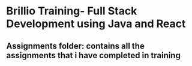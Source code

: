 # Brillio Training- Full Stack Development using Java and React

## **Assignments** folder: contains all the assignments that i have completed in training
